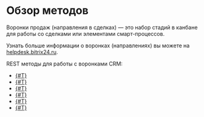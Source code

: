 # Обзор методов

Воронки продаж (направления в сделках) — это набор стадий в канбане для работы со сделками или элементами смарт-процессов.

Узнать больше информации о воронках (направлениях) вы можете на [helpdesk.bitrix24.ru](https://helpdesk.bitrix24.ru/open/20732764/).

REST методы для работы с воронками CRM:

- [{#T}](./crm-category-add.md)
- [{#T}](./crm-category-update.md)
- [{#T}](./crm-category-get.md)
- [{#T}](./crm-category-list.md)
- [{#T}](./crm-category-delete.md)
- [{#T}](./crm-category-fields.md)